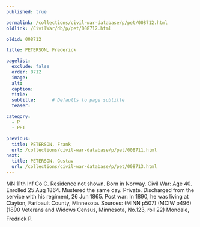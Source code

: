 ```yaml
---
published: true

permalink: /collections/civil-war-database/p/pet/008712.html
oldlink: /CivilWar/db/p/pet/008712.html

oldid: 008712

title: PETERSON, Frederick

pagelist:
  exclude: false
  order: 8712
  image: 
  alt:
  caption:
  title:
  subtitle:      # Defaults to page subtitle
  teaser:

category: 
  - P 
  - PET

previous:
  title: PETERSON, Frank
  url: /collections/civil-war-database/p/pet/008711.html  
next:
  title: PETERSON, Gustav
  url: /collections/civil-war-database/p/pet/008713.html   
---
```

MN 11th Inf Co C. Residence not shown. Born in Norway. Civil War: Age 40. Enrolled 25 Aug 1864. Mustered the same day. Private. Discharged from the service with his regiment, 26 Jun 1865. Post war: In 1890, he was living at Clayton, Faribault County, Minnesota. Sources: (MINN p507) (MCIW p496) (1890 Veterans and Widows Census, Minnesota, No.123, roll 22) &#147;Mondale, Fredrick P.&#148;